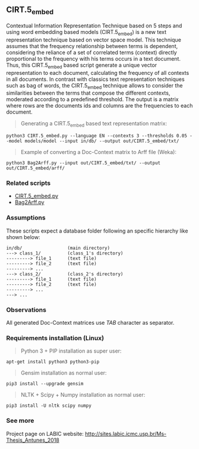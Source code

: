 ## CIRT.5<sub>embed</sub>
Contextual Information Representation Technique based on 5 steps and using word embedding based models (CIRT.5<sub>embed</sub>) is a new text representation technique based on vector space model. This technique assumes that the frequency relationship between terms is dependent, considering the reliance of a set of correlated terms (context) directly proportional to the frequency with his terms occurs in a text document. Thus, this CIRT.5<sub>embed</sub> based script generate a unique vector representation to each document, calculating the frequency of all contexts in all documents. In contrast with classics text representation techniques such as bag of words, the CIRT.5<sub>embed</sub> technique allows to consider the similarities between the terms that compose the different contexts, moderated according to a predefined threshold. The output is a matrix where rows are the documents ids and columns are the frequencies to each document.
> Generating a CIRT.5<sub>embed</sub> based text representation matrix:
```
python3 CIRT.5_embed.py --language EN --contexts 3 --thresholds 0.05 --model models/model --input in/db/ --output out/CIRT.5_embed/txt/
```
> Example of converting a Doc-Context matrix to Arff file (Weka):
```
python3 Bag2Arff.py --input out/CIRT.5_embed/txt/ --output out/CIRT.5_embed/arff/
```


### Related scripts
* [CIRT.5_embed.py](https://github.com/joao8tunes/CIRT.5_embed/blob/master/CIRT.5_embed.py)
* [Bag2Arff.py](https://github.com/joao8tunes/Bag2Arff/blob/master/Bag2Arff.py)


### Assumptions
These scripts expect a database folder following an specific hierarchy like shown below:
```
in/db/                 (main directory)
---> class_1/          (class_1's directory)
---------> file_1      (text file)
---------> file_2      (text file)
---------> ...
---> class_2/          (class_2's directory)
---------> file_1      (text file)
---------> file_2      (text file)
---------> ...
---> ...
```


### Observations
All generated Doc-Context matrices use *TAB* character as separator.


### Requirements installation (Linux)
> Python 3 + PIP installation as super user:
```
apt-get install python3 python3-pip
```
> Gensim installation as normal user:
```
pip3 install --upgrade gensim
```
> NLTK + Scipy + Numpy installation as normal user:
```
pip3 install -U nltk scipy numpy
```


### See more
Project page on LABIC website: http://sites.labic.icmc.usp.br/Ms-Thesis_Antunes_2018
